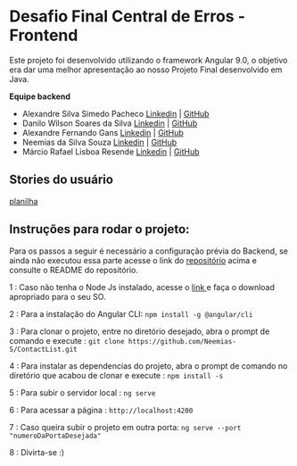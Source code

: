 # Desafio Final Central de Erros - Frontend

Este projeto foi desenvolvido utilizando o framework Angular 9.0, o objetivo era dar uma melhor apresentação ao nosso Projeto Final desenvolvido em Java.

**Equipe backend**
* Alexandre Silva Simedo Pacheco [Linkedin](https://linkedin.com) | [GitHub](https://github.com)
* Danilo Wilson Soares da Silva [Linkedin](https://linkedin.com) | [GitHub](https://github.com)
* Alexandre Fernando Gans [Linkedin](https://www.linkedin.com/in/alexandregans/) | [GitHub](https://github.com/gans)
* Neemias da Silva Souza [Linkedin](https://linkedin.com) | [GitHub](https://github.com/Neemias-S)
* Márcio Rafael Lisboa Resende [Linkedin](https://linkedin.com) | [GitHub](https://github.com)


## Stories do usuário
[planilha](https://docs.google.com/spreadsheets/d/1uAfXOJKlHbWOtik5yWVzqu_JeFT1DIN1sJ4ihf19YlM/edit#gid=0)


## Instruções para rodar o projeto:

Para os passos a seguir é necessário a configuração prévia do Backend, se ainda não executou essa parte acesse o link do <a href="https://github.com/Codenation-Squad3/Desafio-Final-Central-de-Erros" target="_blank" >repositório</a> acima e consulte o README do repositório.

 1 : Caso não tenha o Node Js instalado, acesse o <a href="https://nodejs.org/en/download/" target="_blank"> link </a> e faça o download apropriado para o seu SO.

 2 : Para a instalação do Angular CLI: `npm install -g @angular/cli`

 3 : Para clonar o projeto, entre no diretório desejado, abra o prompt de comando e execute : `git clone https://github.com/Neemias-S/ContactList.git`

 4 : Para instalar as dependencias do projeto, abra o prompt de comando no diretório que acabou de clonar e execute : `npm install -s`

 5 : Para subir o servidor local : `ng serve`

 6 : Para acessar a página : `http://localhost:4200`

 7 : Caso queira subir o projeto em outra porta: `ng serve --port "numeroDaPortaDesejada"`

 8 : Divirta-se :)
